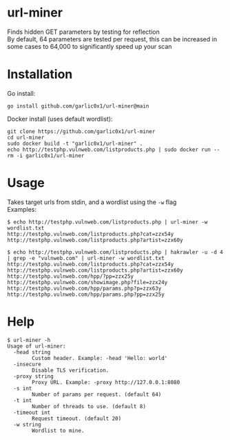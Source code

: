 # url-miner
Finds hidden GET parameters by testing for reflection  
By default, 64 parameters are tested per request, this can be increased in some cases to 64,000 to significantly speed up your scan  

# Installation
Go install:  
```
go install github.com/garlic0x1/url-miner@main
```  
Docker install (uses default wordlist):  
```
git clone https://github.com/garlic0x1/url-miner
cd url-miner
sudo docker build -t "garlic0x1/url-miner" .
echo http://testphp.vulnweb.com/listproducts.php | sudo docker run --rm -i garlic0x1/url-miner
```

# Usage
Takes target urls from stdin, and a wordlist using the `-w` flag  
Examples:
```
$ echo http://testphp.vulnweb.com/listproducts.php | url-miner -w wordlist.txt 
http://testphp.vulnweb.com/listproducts.php?cat=zzx54y
http://testphp.vulnweb.com/listproducts.php?artist=zzx60y
```
```
$ echo http://testphp.vulnweb.com/listproducts.php | hakrawler -u -d 4 | grep -e "vulnweb.com" | url-miner -w wordlist.txt
http://testphp.vulnweb.com/listproducts.php?cat=zzx54y
http://testphp.vulnweb.com/listproducts.php?artist=zzx60y
http://testphp.vulnweb.com/hpp/?pp=zzx25y
http://testphp.vulnweb.com/showimage.php?file=zzx24y
http://testphp.vulnweb.com/hpp/params.php?p=zzx63y
http://testphp.vulnweb.com/hpp/params.php?pp=zzx25y
```


# Help
```
$ url-miner -h
Usage of url-miner:
  -head string
    	Custom header. Example: -head 'Hello: world'
  -insecure
    	Disable TLS verification.
  -proxy string
    	Proxy URL. Example: -proxy http://127.0.0.1:8080
  -s int
    	Number of params per request. (default 64)
  -t int
    	Number of threads to use. (default 8)
  -timeout int
    	Request timeout. (default 20)
  -w string
    	Wordlist to mine.

```
